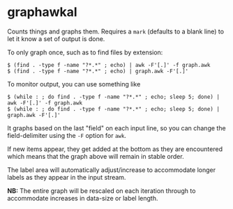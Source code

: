 # graphawkal

Counts things and graphs them.  Requires a `mark` (defaults to a blank line) to let it know a set of output is done.

To only graph once, such as to find files by extension:

    $ (find . -type f -name "?*.*" ; echo) | awk -F'[.]' -f graph.awk
    $ (find . -type f -name "?*.*" ; echo) | graph.awk -F'[.]'
    
To monitor output, you can use something like
    
    $ (while : ; do find . -type f -name "?*.*" ; echo; sleep 5; done) | awk -F'[.]' -f graph.awk
    $ (while : ; do find . -type f -name "?*.*" ; echo; sleep 5; done) | graph.awk -F'[.]'

It graphs based on the last "field" on each input line, so you can change the field-delimiter using the `-F` option for `awk`.

If new items appear, they get added at the bottom as they are encountered which means that the graph above will remain in stable order.

The label area will automatically adjust/increase to accommodate longer labels as they appear in the input stream.

**NB:** The entire graph will be rescaled on each iteration through to accommodate increases in data-size or label length.
